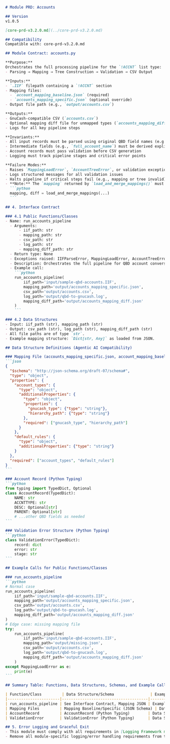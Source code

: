 ````markdown
# Module PRD: Accounts

## Version
v1.0.5

[core-prd-v3.2.0.md](../core-prd-v3.2.0.md)

## Compatibility
Compatible with: core-prd-v3.2.0.md

## Module Contract: accounts.py

**Purpose:**
Orchestrates the full processing pipeline for the `!ACCNT` list type:
- Parsing → Mapping → Tree Construction → Validation → CSV Output

**Inputs:**
- `.IIF` filepath containing a `!ACCNT` section
- Mapping files:
  - `account_mapping_baseline.json` (required)
  - `accounts_mapping_specific.json` (optional override)
- Output file path (e.g., `output/accounts.csv`)

**Outputs:**
- GnuCash-compatible CSV (`accounts.csv`)
- Optional mapping diff file for unmapped types (`accounts_mapping_diff.json`)
- Logs for all key pipeline steps

**Invariants:**
- All input records must be parsed using original QBD field names (e.g., `NAME`, `ACCNTTYPE`) — case-sensitive
- Intermediate fields (e.g., `full_account_name`) must be derived explicitly and consistently
- Account records must pass validation before CSV generation
- Logging must track pipeline stages and critical error points

**Failure Modes:**
- Raises `MappingLoadError`, `AccountTreeError`, or validation exceptions on failure
- Logs structured messages for all validation issues
- Halts pipeline if critical steps fail (e.g., mapping or tree invalid)
- **Note:** The `mapping` returned by `load_and_merge_mappings()` must be unpacked before being used. Callers must extract the mapping dictionary and mapping diff file as follows:
  ```python
  mapping, diff = load_and_merge_mappings(...)
  ```

## 4. Interface Contract

### 4.1 Public Functions/Classes
- Name: run_accounts_pipeline
  - Arguments:
      - iif_path: str
      - mapping_path: str
      - csv_path: str
      - log_path: str
      - mapping_diff_path: str
  - Return type: None
  - Exceptions raised: IIFParseError, MappingLoadError, AccountTreeError
  - Description: Orchestrates the full pipeline for QBD account conversion to GnuCash CSV.
  - Example call:
    ```python
    run_accounts_pipeline(
        iif_path='input/sample-qbd-accounts.IIF',
        mapping_path='output/accounts_mapping_specific.json',
        csv_path='output/accounts.csv',
        log_path='output/qbd-to-gnucash.log',
        mapping_diff_path='output/accounts_mapping_diff.json'
    )
    ```

### 4.2 Data Structures
- Input: iif_path (str), mapping_path (str)
- Output: csv_path (str), log_path (str), mapping_diff_path (str)
- All file paths are of type `str`.
- Example mapping structure: `Dict[str, Any]` as loaded from JSON.

## Data Structure Definitions (Agentic AI Compatibility)

### Mapping File (accounts_mapping_specific.json, account_mapping_baseline.json)
```json
{
  "$schema": "http://json-schema.org/draft-07/schema#",
  "type": "object",
  "properties": {
    "account_types": {
      "type": "object",
      "additionalProperties": {
        "type": "object",
        "properties": {
          "gnucash_type": {"type": "string"},
          "hierarchy_path": {"type": "string"}
        },
        "required": ["gnucash_type", "hierarchy_path"]
      }
    },
    "default_rules": {
      "type": "object",
      "additionalProperties": {"type": "string"}
    }
  },
  "required": ["account_types", "default_rules"]
}
```

### Account Record (Python Typing)
```python
from typing import TypedDict, Optional
class AccountRecord(TypedDict):
    NAME: str
    ACCNTTYPE: str
    DESC: Optional[str]
    PARENT: Optional[str]
    # ...other QBD fields as needed
```

### Validation Error Structure (Python Typing)
```python
class ValidationError(TypedDict):
    record: dict
    error: str
    stage: str
```

## Example Calls for Public Functions/Classes

### run_accounts_pipeline
```python
# Normal case
run_accounts_pipeline(
    iif_path='input/sample-qbd-accounts.IIF',
    mapping_path='output/accounts_mapping_specific.json',
    csv_path='output/accounts.csv',
    log_path='output/qbd-to-gnucash.log',
    mapping_diff_path='output/accounts_mapping_diff.json'
)
# Edge case: missing mapping file
try:
    run_accounts_pipeline(
        iif_path='input/sample-qbd-accounts.IIF',
        mapping_path='output/missing.json',
        csv_path='output/accounts.csv',
        log_path='output/qbd-to-gnucash.log',
        mapping_diff_path='output/accounts_mapping_diff.json'
    )
except MappingLoadError as e:
    print(e)
```

## Summary Table: Functions, Data Structures, Schemas, and Example Calls

| Function/Class         | Data Structure/Schema                | Example Call Location         |
|-----------------------|--------------------------------------|------------------------------|
| run_accounts_pipeline | See Interface Contract, Mapping JSON | Example Calls section         |
| Mapping Files         | Mapping Baseline/Specific (JSON Schema) | Data Structure Definitions    |
| AccountRecord         | AccountRecord (Python Typing)        | Data Structure Definitions    |
| ValidationError       | ValidationError (Python Typing)      | Data Structure Definitions    |

## 5. Error Logging and Graceful Exit
- This module must comply with all requirements in [Logging Framework module PRD v1.0.0](../logging/module-prd-logging-v1.0.0.md) and [core PRD section 7.12](../core-prd-v3.2.0.md#712-logging-and-error-handling).
- Remove all module-specific logging/error handling requirements from this document; see the centralized logging module for details.
````
